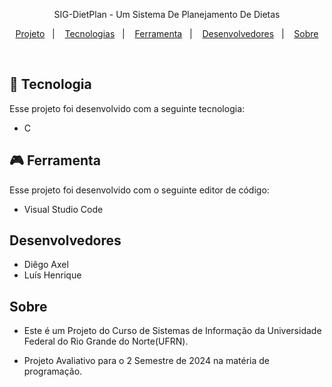 <p align="center">
SIG-DietPlan - Um Sistema De Planejamento De Dietas
</p>

<p align="center">
  <a href="#-projeto">Projeto</a>&nbsp;&nbsp;&nbsp;|&nbsp;&nbsp;&nbsp;
  <a href="#-tecnologia">Tecnologias</a>&nbsp;&nbsp;&nbsp;|&nbsp;&nbsp;&nbsp;
  <a href="#-ferramenta">Ferramenta</a>&nbsp;&nbsp;&nbsp;|&nbsp;&nbsp;&nbsp;
  <a href="#-ferramenta">Desenvolvedores</a>&nbsp;&nbsp;&nbsp;|&nbsp;&nbsp;&nbsp;
  <a href="#-sobre">Sobre</a>
</p>
<br>

## 🚀 Tecnologia

Esse projeto foi desenvolvido com a seguinte tecnologia:

- C

## 🎮 Ferramenta
Esse projeto foi desenvolvido com o seguinte editor de código:

- Visual Studio Code

## Desenvolvedores

- Diêgo Axel
- Luís Henrique

## Sobre

- Este é um Projeto do Curso de Sistemas de Informação da Universidade Federal do Rio Grande do Norte(UFRN).

- Projeto Avaliativo para o 2 Semestre de 2024 na matéria de programação.